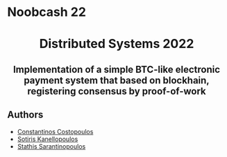 # Noobcash 22

<h1 align="center"> Distributed Systems 2022 </h1>
<h2 align="center"> Implementation of a simple BTC-like electronic payment system that based on blockhain, registering consensus by proof-of-work </h2>

## Authors
* <a href="https://github.com/Costopoulos">Constantinos Costopoulos</a>
* <a href="https://github.com/sspsk">Sotiris Kanellopoulos
* <a href="https://github.com/Esarant">Stathis Sarantinopoulos</a>
